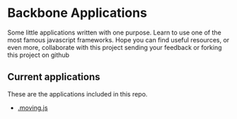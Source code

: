 Backbone Applications
=====================

Some little applications written with one purpose. 
Learn to use one of the most famous javascript frameworks. 
Hope you can find useful resources, or even more, collaborate with this project sending your feedback or forking this project on github

Current applications
--------------------

These are the applications included in this repo.

* [.moving.js](http://davidsilveira.me/scripts/backbone-apps/moving.html)
